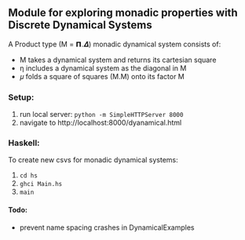 ## Module for exploring monadic properties with Discrete Dynamical Systems

A Product type (M = 𝝥.𝜟) monadic dynamical system consists of:
* M takes a dynamical system and returns its cartesian square<br>
* η includes a dynamical system as the diagonal in M<br>
* 𝜇 folds a square of squares (M.M) onto its factor M

### Setup:
1. run local server: `python -m SimpleHTTPServer 8000`
2. navigate to http://localhost:8000/dyanamical.html

### Haskell:
To create new csvs for monadic dynamical systems:
1. `cd hs`
2. `ghci Main.hs`
3. `main`

#### Todo:
- prevent name spacing crashes in DynamicalExamples
